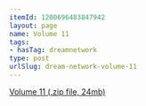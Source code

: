 ```yaml
---
itemId: 1200696483847942
layout: page
name: Volume 11
tags:
- hasTag: dreamnetwork
type: post
urlSlug: dream-network-volume-11
---
```

<a href="files/Volume_11.zip" download>Volume 11 (.zip file, 24mb)</a>